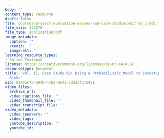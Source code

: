 ```yaml
---
body: ''
content_type: resource
draft: false
file: courses/project-evaluation-essays-and-case-studies/mitres_1_001_f23_vol2_case08.pdf
file_size: 173278
file_type: application/pdf
image_metadata:
  caption: ''
  credit: ''
  image-alt: ''
learning_resource_types:
- Online Textbook
license: https://creativecommons.org/licenses/by-nc-sa/4.0/
resourcetype: Document
title: 'Vol. II, Case Study 08: Using a Probabilistic Model to Investigate Financial
  Risks'
uid: 91465c7b-504b-47be-a641-bd3adf375451
video_files:
  archive_url: ''
  video_captions_file: ''
  video_thumbnail_file: ''
  video_transcript_file: ''
video_metadata:
  video_speakers: ''
  video_tags: ''
  youtube_description: ''
  youtube_id: ''
---
```

